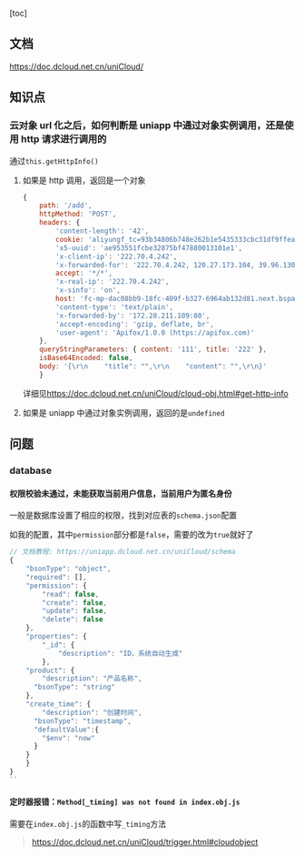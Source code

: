 [toc]

## 文档

<https://doc.dcloud.net.cn/uniCloud/>

## 知识点

### 云对象 url 化之后，如何判断是 uniapp 中通过对象实例调用，还是使用 http 请求进行调用的

通过`this.getHttpInfo()`

1. 如果是 http 调用，返回是一个对象

   ```js
   {
       path: '/add',
       httpMethod: 'POST',
       headers: {
           'content-length': '42',
           cookie: 'aliyungf_tc=93b34806b748e262b1e5435333cbc31df9ffeae29c81210d3e4841ea66f060a7; acw_tc=ac11000117230969356601186ed5882f2b6c460907b51a322bc4cbff08021d',
           'x5-uuid': 'ae953551fcbe32875bf47880013101e1',
           'x-client-ip': '222.70.4.242',
           'x-forwarded-for': '222.70.4.242, 120.27.173.104, 39.96.130.154',
           accept: '*/*',
           'x-real-ip': '222.70.4.242',
           'x-sinfo': 'on',
           host: 'fc-mp-dac08bb9-18fc-409f-b327-6964ab132d81.next.bspapp.com',
           'content-type': 'text/plain',
           'x-forwarded-by': '172.28.211.109:80',
           'accept-encoding': 'gzip, deflate, br',
           'user-agent': 'Apifox/1.0.0 (https://apifox.com)'
       },
       queryStringParameters: { content: '111', title: '222' },
       isBase64Encoded: false,
       body: '{\r\n    "title": "",\r\n    "content": "",\r\n}'
       }
   ```

   详细见<https://doc.dcloud.net.cn/uniCloud/cloud-obj.html#get-http-info>

2. 如果是 uniapp 中通过对象实例调用，返回的是`undefined`

## 问题

### database

#### 权限校验未通过，未能获取当前用户信息，当前用户为匿名身份

一般是数据库设置了相应的权限，找到对应表的`schema.json`配置

如我的配置，其中`permission`部分都是`false`，需要的改为`true`就好了

```js
// 文档教程: https://uniapp.dcloud.net.cn/uniCloud/schema
{
	"bsonType": "object",
	"required": [],
	"permission": {
		"read": false,
		"create": false,
		"update": false,
		"delete": false
	},
	"properties": {
		"_id": {
			"description": "ID，系统自动生成"
		},
    "product": {
    	"description": "产品名称",
      "bsonType": "string"
    },
    "create_time": {
    	"description": "创建时间",
      "bsonType": "timestamp",
      "defaultValue":{
        "$env": "now"
      }
    }
	}
}
``
```

#### 定时器报错：`Method[_timing] was not found in index.obj.js`

需要在`index.obj.js`的函数中写`_timing`方法

> https://doc.dcloud.net.cn/uniCloud/trigger.html#cloudobject
